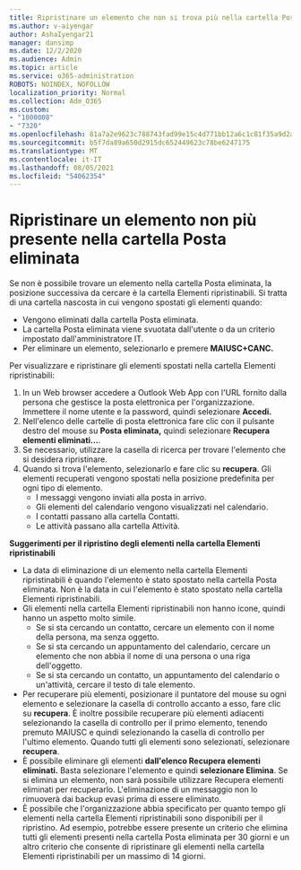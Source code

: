 ```yaml
---
title: Ripristinare un elemento che non si trova più nella cartella Posta eliminata
ms.author: v-aiyengar
author: AshaIyengar21
manager: dansimp
ms.date: 12/2/2020
ms.audience: Admin
ms.topic: article
ms.service: o365-administration
ROBOTS: NOINDEX, NOFOLLOW
localization_priority: Normal
ms.collection: Adm_O365
ms.custom:
- "1800008"
- "7320"
ms.openlocfilehash: 81a7a2e9623c788743fad99e15c4d771bb12a6c1c81f35a9d2a6a0729ecf8db7
ms.sourcegitcommit: b5f7da89a650d2915dc652449623c78be6247175
ms.translationtype: MT
ms.contentlocale: it-IT
ms.lasthandoff: 08/05/2021
ms.locfileid: "54062354"
---
```

# <a name="recover-an-item-thats-no-longer-in-your-deleted-items-folder"></a>Ripristinare un elemento non più presente nella cartella Posta eliminata

Se non è possibile trovare un elemento nella cartella Posta eliminata, la posizione successiva da cercare è la cartella Elementi ripristinabili. Si tratta di una cartella nascosta in cui vengono spostati gli elementi quando:
- Vengono eliminati dalla cartella Posta eliminata.
- La cartella Posta eliminata viene svuotata dall'utente o da un criterio impostato dall'amministratore IT.
- Per eliminare un elemento, selezionarlo e premere **MAIUSC+CANC.**

Per visualizzare e ripristinare gli elementi spostati nella cartella Elementi ripristinabili:
1. In un Web browser accedere a Outlook Web App con l'URL fornito dalla persona che gestisce la posta elettronica per l'organizzazione. Immettere il nome utente e la password, quindi selezionare **Accedi.**
1. Nell'elenco delle cartelle di posta elettronica fare clic con il pulsante destro del mouse su **Posta eliminata,** quindi selezionare **Recupera elementi eliminati...**.
1. Se necessario, utilizzare la casella di ricerca per trovare l'elemento che si desidera ripristinare.
1. Quando si trova l'elemento, selezionarlo e fare clic su **recupera**.
   Gli elementi recuperati vengono spostati nella posizione predefinita per ogni tipo di elemento.
    - I messaggi vengono inviati alla posta in arrivo.
    - Gli elementi del calendario vengono visualizzati nel calendario.
    - I contatti passano alla cartella Contatti.
    - Le attività passano alla cartella Attività.

**Suggerimenti per il ripristino degli elementi nella cartella Elementi ripristinabili**

- La data di eliminazione di un elemento nella cartella Elementi ripristinabili è quando l'elemento è stato spostato nella cartella Posta eliminata. Non è la data in cui l'elemento è stato spostato nella cartella Elementi ripristinabili.
- Gli elementi nella cartella Elementi ripristinabili non hanno icone, quindi hanno un aspetto molto simile.
    - Se si sta cercando un contatto, cercare un elemento con il nome della persona, ma senza oggetto.
    - Se si sta cercando un appuntamento del calendario, cercare un elemento che non abbia il nome di una persona o una riga dell'oggetto.
    - Se si sta cercando un contatto, un appuntamento del calendario o un'attività, cercare il testo di tale elemento.
- Per recuperare più elementi, posizionare il puntatore del mouse su ogni elemento e selezionare la casella di controllo accanto a esso, fare clic su **recupera**. È inoltre possibile recuperare più elementi adiacenti selezionando la  casella di controllo per il primo elemento, tenendo premuto MAIUSC e quindi selezionando la casella di controllo per l'ultimo elemento. Quando tutti gli elementi sono selezionati, selezionare **recupera**.
- È possibile eliminare gli elementi **dall'elenco Recupera elementi eliminati.** Basta selezionare l'elemento e quindi **selezionare Elimina**. Se si elimina un elemento, non sarà possibile utilizzare Recupera elementi eliminati per recuperarlo. L'eliminazione di un messaggio non lo rimuoverà dai backup evasi prima di essere eliminato.
- È possibile che l'organizzazione abbia specificato per quanto tempo gli elementi nella cartella Elementi ripristinabili sono disponibili per il ripristino. Ad esempio, potrebbe essere presente un criterio che elimina tutti gli elementi presenti nella cartella Posta eliminata per 30 giorni e un altro criterio che consente di ripristinare gli elementi nella cartella Elementi ripristinabili per un massimo di 14 giorni.
